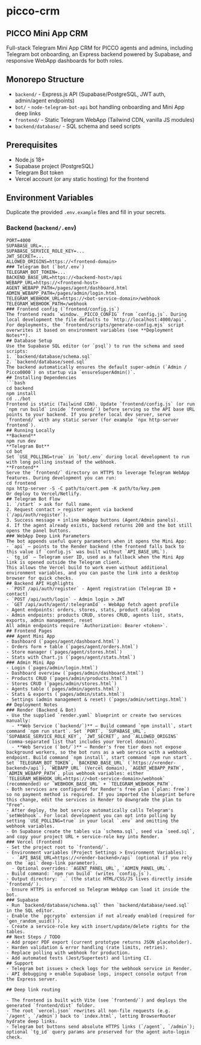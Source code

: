 ﻿# picco-crm

## PICCO Mini App CRM
Full-stack Telegram Mini App CRM for PICCO agents and admins, including Telegram bot onboarding, an Express backend powered by Supabase, and responsive WebApp dashboards for both roles.
## Monorepo Structure
- `backend/` - Express.js API (Supabase/PostgreSQL, JWT auth, admin/agent endpoints)
- `bot/` - `node-telegram-bot-api` bot handling onboarding and Mini App deep links
- `frontend/` - Static Telegram WebApp (Tailwind CDN, vanilla JS modules)
- `backend/database/` - SQL schema and seed scripts
## Prerequisites
- Node.js 18+
- Supabase project (PostgreSQL)
- Telegram Bot token
- Vercel account (or any static hosting) for the frontend
## Environment Variables
Duplicate the provided `.env.example` files and fill in your secrets.
### Backend (`backend/.env`)
```
PORT=4000
SUPABASE_URL=...
SUPABASE_SERVICE_ROLE_KEY=...
JWT_SECRET=...
ALLOWED_ORIGINS=https://<frontend-domain>
### Telegram Bot (`bot/.env`)
TELEGRAM_BOT_TOKEN=...
BACKEND_BASE_URL=https://<backend-host>/api
WEBAPP_URL=https://<frontend-host>
AGENT_WEBAPP_PATH=/pages/agent/dashboard.html
ADMIN_WEBAPP_PATH=/pages/admin/login.html
TELEGRAM_WEBHOOK_URL=https://<bot-service-domain>/webhook
TELEGRAM_WEBHOOK_PATH=/webhook
### Frontend config (`frontend/config.js`)
The frontend reads `window.__PICCO_CONFIG` from `config.js`. During local development the file defaults to `http://localhost:4000/api`. For deployments, the `frontend/scripts/generate-config.mjs` script overwrites it based on environment variables (see **Deployment Notes**).
## Database Setup
Use the Supabase SQL editor (or `psql`) to run the schema and seed scripts:
1. `backend/database/schema.sql`
2. `backend/database/seed.sql`
The backend automatically ensures the default super-admin (`Admin / Picco0000`) on startup via `ensureSuperAdmin()`.
## Installing Dependencies
```bash
cd backend
npm install
cd ../bot
Frontend is static (Tailwind CDN). Update `frontend/config.js` (or run `npm run build` inside `frontend/`) before serving so the API base URL points to your backend. If you prefer local dev server, serve `frontend/` with any static server (for example `npx http-server frontend`).
## Running Locally
**Backend**
npm run dev
**Telegram Bot**
cd bot
Set `USE_POLLING=true` in `bot/.env` during local development to run with long polling instead of the webhook.
**Frontend**
Serve the `frontend/` directory on HTTPS to leverage Telegram WebApp features. During development you can run:
cd frontend
npx http-server -S -C path/to/cert.pem -K path/to/key.pem
Or deploy to Vercel/Netlify.
## Telegram Bot Flow
1. `/start` > ask for full name.
2. Request contact > register agent via backend (`/api/auth/register`).
3. Success message + inline WebApp buttons (Agent/Admin panels).
4. If the agent already exists, backend returns 200 and the bot still opens the panel buttons.
### WebApp Deep Link Parameters
The bot appends useful query parameters when it opens the Mini App:
- `api` – points to the Render backend (the frontend falls back to this value if `config.js` was built without `API_BASE_URL`).
- `tg_id` – Telegram user ID, used as a fallback when the Mini App link is opened outside the Telegram client.
This allows the Vercel build to work even without additional environment variables, and you can paste the link into a desktop browser for quick checks.
## Backend API Highlights
- `POST /api/auth/register` - Agent registration (Telegram ID + contact)
- `POST /api/auth/login` - Admin login > JWT
- `GET /api/auth/agent/:telegramId` - WebApp fetch agent profile
- Agent endpoints: orders, stores, stats, product catalog
- Admin endpoints: products CRUD, stores CRUD, agents list, stats, exports, admin management, reset
All admin endpoints require `Authorization: Bearer <token>`.
## Frontend Pages
### Agent Mini App
- Dashboard (`pages/agent/dashboard.html`)
- Orders form + table (`pages/agent/orders.html`)
- Store manager (`pages/agent/stores.html`)
- Stats with Chart.js (`pages/agent/stats.html`)
### Admin Mini App
- Login (`pages/admin/login.html`)
- Dashboard overview (`pages/admin/dashboard.html`)
- Products CRUD (`pages/admin/products.html`)
- Stores CRUD (`pages/admin/stores.html`)
- Agents table (`pages/admin/agents.html`)
- Stats & exports (`pages/admin/stats.html`)
- Settings (admin management & reset) (`pages/admin/settings.html`)
## Deployment Notes
### Render (Backend & Bot)
- Use the supplied `render.yaml` blueprint or create two services manually:
  - **Web Service (`backend/`)** – Build command `npm install`, start command `npm run start`. Set `PORT`, `SUPABASE_URL`, `SUPABASE_SERVICE_ROLE_KEY`, `JWT_SECRET`, and `ALLOWED_ORIGINS` (comma-separated list that includes your Vercel domain).
  - **Web Service (`bot/`)** – Render's free tier does not expose background workers, so the bot runs as a web service with a webhook endpoint. Build command `npm install`, start command `npm run start`. Set `TELEGRAM_BOT_TOKEN`, `BACKEND_BASE_URL` (`https://<render-backend>/api`), `WEBAPP_URL` (Vercel domain), `AGENT_WEBAPP_PATH`, `ADMIN_WEBAPP_PATH`, plus webhook variables: either `TELEGRAM_WEBHOOK_URL=https://<bot-service-domain>/webhook` (recommended) or `WEBHOOK_BASE_URL` + `TELEGRAM_WEBHOOK_PATH`.
- Both services are configured for Render's free plan (`plan: free`) so no payment method is required. If you imported the blueprint before this change, edit the services in Render to downgrade the plan to "Free".
- After deploy, the bot service automatically calls Telegram's `setWebhook`. For local development you can opt into polling by setting `USE_POLLING=true` in your local `.env` and omitting the webhook variables.
- On Supabase create the tables via `schema.sql`, seed via `seed.sql`, and copy your project URL + service-role key into Render.
### Vercel (Frontend)
- Set the project root to `frontend/`.
- Environment variables (Project Settings > Environment Variables):
  - `API_BASE_URL=https://<render-backend>/api` (optional if you rely on the `api` deep-link parameter).
  - Optional overrides: `AGENT_PANEL_URL`, `ADMIN_PANEL_URL`.
- Build command: `npm run build` (writes `config.js`).
- Output directory: `.` (the static HTML/CSS/JS lives directly inside `frontend/`).
- Ensure HTTPS is enforced so Telegram WebApp can load it inside the bot.
### Supabase
- Run `backend/database/schema.sql` then `backend/database/seed.sql` in the SQL editor.
- Enable the `pgcrypto` extension if not already enabled (required for `gen_random_uuid()`).
- Create a service-role key with insert/update/delete rights for the tables.
## Next Steps / TODO
- Add proper PDF export (current prototype returns JSON placeholder).
- Harden validation & error handling (rate limits, retries).
- Replace polling with webhook for production.
- Add automated tests (Jest/Supertest) and linting CI.
## Support
- Telegram bot issues > check logs for the webhook service in Render.
- API debugging > enable Supabase logs, inspect console output from the Express server.

## Deep link routing

- The frontend is built with Vite (see `frontend/`) and deploys the generated `frontend/dist` folder.
- The root `vercel.json` rewrites all non-file requests (e.g. `/agent`, `/admin`) back to `index.html`, letting BrowserRouter hydrate deep links.
- Telegram bot buttons send absolute HTTPS links (`/agent`, `/admin`); optional `tg_id` query params are preserved for the agent auto-login check.
